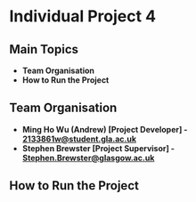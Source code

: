 # Individual Project 4

## Main Topics

- **Team Organisation**
- **How to Run the Project**

## Team Organisation

* **Ming Ho Wu (Andrew) [Project Developer] - 2133861w@student.gla.ac.uk**
* **Stephen Brewster [Project Supervisor] - Stephen.Brewster@glasgow.ac.uk**

## How to Run the Project